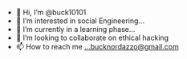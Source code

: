 - 👋 Hi, I’m @buck10101
- 👀 I’m interested in social Engineering...
- 🌱 I’m currently in a learning phase...
- 💞️ I’m looking to collaborate on ethical hacking
- 📫 How to reach me ...bucknordazzo@gmail.com

<!---
buck10101/buck10101 is a ✨ special ✨ repository because its `README.md` (this file) appears on your GitHub profile.
You can click the Preview link to take a look at your changes.
--->
